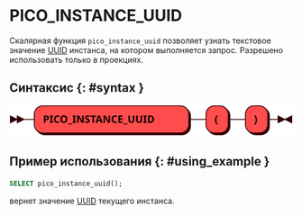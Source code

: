 # PICO_INSTANCE_UUID

Скалярная функция `pico_instance_uuid` позволяет узнать текстовое
значение [UUID] инстанса, на котором выполняется запрос. Разрешено
использовать только в проекциях.

## Синтаксис {: #syntax }

![PICO_INSTANCE_UUID](../../images/ebnf/pico_instance_uuid.svg)

## Пример использования {: #using_example }

```sql
SELECT pico_instance_uuid();
```

вернет значение [UUID] текущего инстанса.

[UUID]: ../../reference/sql_types.md#uuid
